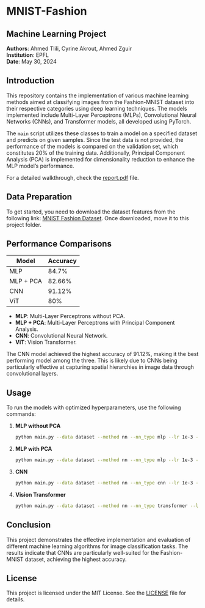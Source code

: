 # MNIST-Fashion

## Machine Learning Project

**Authors**: Ahmed Tlili, Cyrine Akrout, Ahmed Zguir  
**Institution**: EPFL  
**Date**: May 30, 2024

## Introduction

This repository contains the implementation of various machine learning methods aimed at classifying images from the Fashion-MNIST dataset into their respective categories using deep learning techniques. The models implemented include Multi-Layer Perceptrons (MLPs), Convolutional Neural Networks (CNNs), and Transformer models, all developed using PyTorch.

The `main` script utilizes these classes to train a model on a specified dataset and predicts on given samples. Since the test data is not provided, the performance of the models is compared on the validation set, which constitutes 20% of the training data. Additionally, Principal Component Analysis (PCA) is implemented for dimensionality reduction to enhance the MLP model’s performance.

For a detailed walkthrough, check the [report.pdf](report.pdf) file.

## Data Preparation

To get started, you need to download the dataset features from the following link: [MNIST Fashion Dataset](https://drive.google.com/drive/folders/1Ns6g0Gajm1-ZXLHeJIifCXVbcmNGznQI?usp=sharing). Once downloaded, move it to this project folder.

## Performance Comparisons

| Model     | Accuracy       |
|-----------|----------------|
| MLP       | 84.7%          |
| MLP + PCA | 82.66%         |
| CNN       | 91.12%         |
| ViT       | 80%            |

- **MLP**: Multi-Layer Perceptrons without PCA.
- **MLP + PCA**: Multi-Layer Perceptrons with Principal Component Analysis.
- **CNN**: Convolutional Neural Network.
- **ViT**: Vision Transformer.

The CNN model achieved the highest accuracy of 91.12%, making it the best performing model among the three. This is likely due to CNNs being particularly effective at capturing spatial hierarchies in image data through convolutional layers.

## Usage

To run the models with optimized hyperparameters, use the following commands:

1. **MLP without PCA**
    ```bash
    python main.py --data dataset --method nn --nn_type mlp --lr 1e-3 --max_iters 100
    ```

2. **MLP with PCA**
    ```bash
    python main.py --data dataset --method nn --nn_type mlp --lr 1e-3 --max_iters 100 --use_pca --pca_d 100
    ```

3. **CNN**
    ```bash
    python main.py --data dataset --method nn --nn_type cnn --lr 1e-3 --max_iters 20
    ```

4. **Vision Transformer**
    ```bash
    python main.py --data dataset --method nn --nn_type transformer --lr 3e-4 --max_iters 10
    ```

## Conclusion

This project demonstrates the effective implementation and evaluation of different machine learning algorithms for image classification tasks. The results indicate that CNNs are particularly well-suited for the Fashion-MNIST dataset, achieving the highest accuracy.

## License

This project is licensed under the MIT License. See the [LICENSE](LICENSE) file for details.
